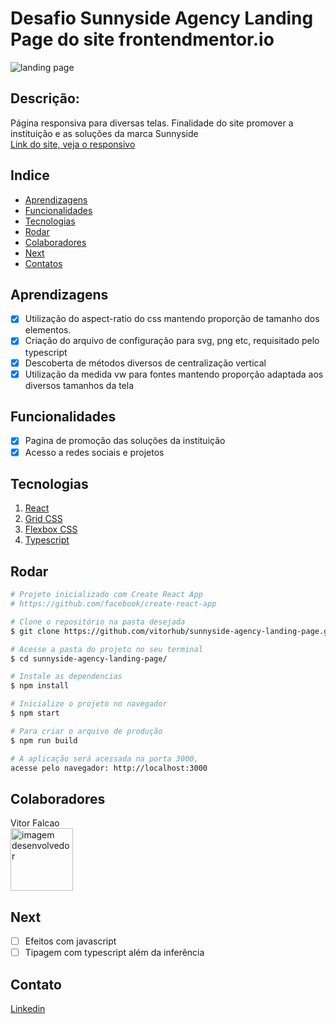 # Desafio Sunnyside Agency Landing Page do site frontendmentor.io
![landing page](./src/outros/design/sunnyside.gif)

## Descrição:
Página responsiva para diversas telas. Finalidade do site promover a instituição e as soluções da marca Sunnyside\
<a href="https://femsunnysideagencylandingpage.netlify.app/">Link do site, veja o responsivo</a>


## Indice
- <a href="#aprendizagens">Aprendizagens</a>
- <a href="#funcionalidades"> Funcionalidades </a>
- <a href="#tecnologias"> Tecnologias </a>
- <a href="#rodar"> Rodar </a>
- <a href="#colaboradores"> Colaboradores </a>
- <a href="#next"> Next </a>
- <a href="#contato"> Contatos </a>

## Aprendizagens
- [x] Utilização do aspect-ratio do css mantendo proporção de tamanho dos elementos.
- [x] Criação do arquivo de configuração para svg, png etc, requisitado pelo typescript
- [x] Descoberta de métodos diversos de centralização vertical
- [x] Utilização da medida vw para fontes mantendo proporção adaptada aos diversos tamanhos da tela

## Funcionalidades
- [x] Pagina de promoção das soluções da instituição
- [x] Acesso a redes sociais e projetos

## Tecnologias
1. [React](https://pt-br.reactjs.org)
2. [Grid CSS](https://developer.mozilla.org/pt-BR/docs/Web/CSS/CSS_Grid_Layout/)
3. [Flexbox CSS](https://developer.mozilla.org/pt-BR/docs/Web/CSS/CSS_Flexible_Box_Layout/Basic_Concepts_of_Flexbox/)
4. [Typescript](https://www.typescriptlang.org/docs/)

## Rodar
```bash
# Projeto inicializado com Create React App
# https://github.com/facebook/create-react-app

# Clone o repositório na pasta desejada
$ git clone https://github.com/vitorhub/sunnyside-agency-landing-page.git

# Acesse a pasta do projeto no seu terminal
$ cd sunnyside-agency-landing-page/

# Instale as dependencias
$ npm install

# Inicialize o projeto no navegador
$ npm start

# Para criar o arquivo de produção
$ npm run build

# A aplicação será acessada na porta 3000,
acesse pelo navegador: http://localhost:3000
```

## Colaboradores
Vitor Falcao\
<img style="width: 100px" src="https://avatars.githubusercontent.com/u/29690449?v=4" alt="imagem desenvolvedor">

## Next
- [ ] Efeitos com javascript
- [ ] Tipagem com typescript além da inferência

## Contato
<a href="https://www.linkedin.com/in/vitorfalcaodesenvolvedor/"> Linkedin </a>
